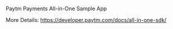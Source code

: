 Paytm Payments All-in-One Sample App

More Details: https://developer.paytm.com/docs/all-in-one-sdk/
